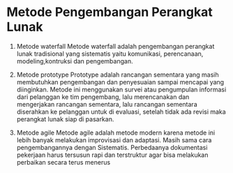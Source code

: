 # Metode Pengembangan Perangkat Lunak

1. Metode waterfall
Metode waterfall adalah pengembangan perangkat lunak tradisional yang sistematis yaitu komunikasi, perencanaan, modeling,kontruksi dan pengembangan. 

2. Metode prototype
Prototype adalah rancangan sementara yang masih membutuhkan pengembangan dan penyesuaian sampai mencapai yang diinginkan. Metode ini menggunakan survei atau pengumpulan informasi dari pelanggan ke tim pengembang, lalu merencanakan dan mengerjakan rancangan sementara, lalu rancangan sementara diserahkan ke pelanggan untuk di evaluasi, setelah tidak ada revisi maka perangkat lunak siap di pasarkan.

3.	Metode agile
Metode agile adalah metode modern karena metode ini lebih banyak melakukan improvisasi dan adaptasi. Masih sama cara pengembangannya dengan Sistematis. Perbedaanya dokumentasi pekerjaan harus tersusun rapi dan terstruktur agar bisa melakukan perbaikan secara terus menerus

